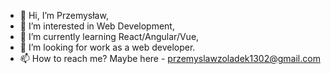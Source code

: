 - 👋 Hi, I’m Przemysław,
- 👀 I’m interested in Web Development,
- 🌱 I’m currently learning React/Angular/Vue,
- 💞️ I’m looking for work as a web developer.
- 📫 How to reach me? Maybe here - przemyslawzoladek1302@gmail.com
